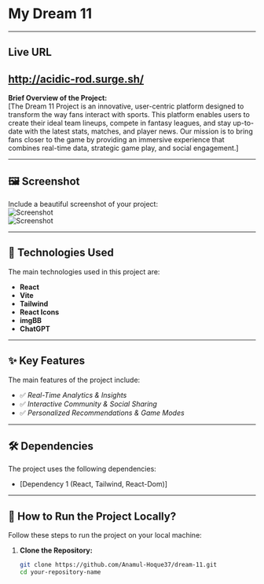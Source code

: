 # My Dream 11
---
## Live URL
http://acidic-rod.surge.sh/
---
**Brief Overview of the Project:**  
[The Dream 11 Project is an innovative, user-centric platform designed to transform the way fans interact with sports. This platform enables users to create their ideal team lineups, compete in fantasy leagues, and stay up-to-date with the latest stats, matches, and player news. Our mission is to bring fans closer to the game by providing an immersive experience that combines real-time data, strategic game play, and social engagement.]

---

## 🖼️ Screenshot  
Include a beautiful screenshot of your project:  
![Screenshot](https://i.ibb.co.com/88PBmvB/dream-11.png)  
![Screenshot](https://i.ibb.co.com/Hq9FQYF/dream-11a.png)  

---

## 🚀 Technologies Used  
The main technologies used in this project are:  
 * **React**
 * **Vite**
 * **Tailwind**
 * **React Icons**
 * **imgBB**
 * **ChatGPT**

---

## ✨ Key Features  
The main features of the project include:  
- ✅ *Real-Time Analytics & Insights*
- ✅ *Interactive Community & Social Sharing*
- ✅ *Personalized Recommendations & Game Modes*

---

## 🛠️ Dependencies  
The project uses the following dependencies:  
- [Dependency 1 (React, Tailwind, React-Dom)]  

---

## 🔧 How to Run the Project Locally?  
Follow these steps to run the project on your local machine:  

1. **Clone the Repository:**  
   ```bash
   git clone https://github.com/Anamul-Hoque37/dream-11.git
   cd your-repository-name
